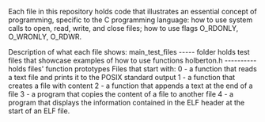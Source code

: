 Each file in this repository holds code that illustrates an essential concept of programming, specific to the C programming language: how to use system calls to open, read, write, and close files; how to use flags O_RDONLY, O_WRONLY, O_RDWR.

Description of what each file shows:
main_test_files ----- folder holds test files that showcase examples of how to use functions
holberton.h ---------- holds files' function prototypes
Files that start with:
0 - a function that reads a text file and prints it to the POSIX standard output
1 - a function that creates a file with content
2 - a function that appends a text at the end of a file
3 - a program that copies the content of a file to another file
4 - a program that displays the information contained in the ELF header at the start of an ELF file.
